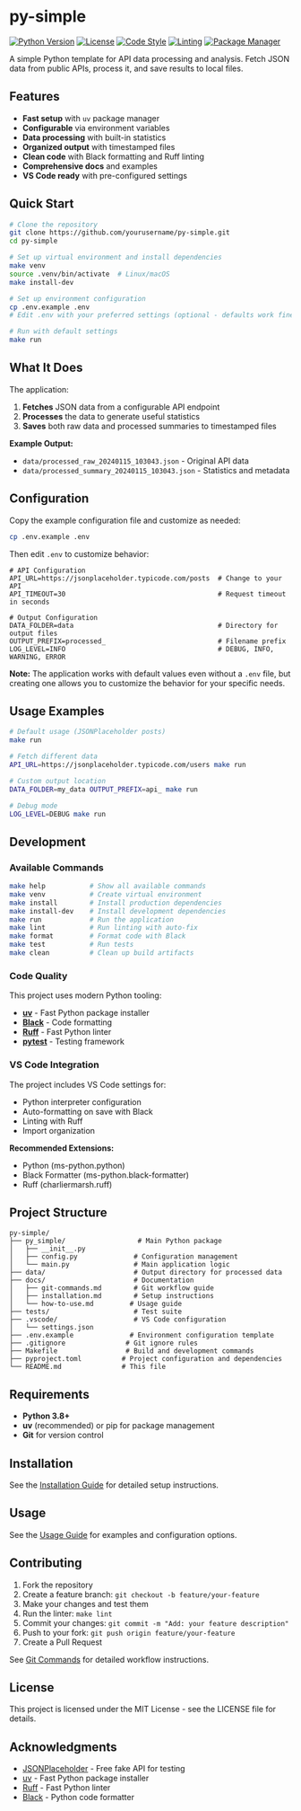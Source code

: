 # py-simple

[![Python Version](https://img.shields.io/badge/python-3.8%2B-blue.svg)](https://python.org)
[![License](https://img.shields.io/badge/license-MIT-green.svg)](LICENSE)
[![Code Style](https://img.shields.io/badge/code%20style-black-000000.svg)](https://github.com/psf/black)
[![Linting](https://img.shields.io/badge/linting-ruff-blue.svg)](https://github.com/astral-sh/ruff)
[![Package Manager](https://img.shields.io/badge/package%20manager-uv-orange.svg)](https://github.com/astral-sh/uv)

A simple Python template for API data processing and analysis. Fetch JSON data from public APIs, process it, and save results to local files.

## Features

- **Fast setup** with `uv` package manager
- **Configurable** via environment variables
- **Data processing** with built-in statistics
- **Organized output** with timestamped files
- **Clean code** with Black formatting and Ruff linting
- **Comprehensive docs** and examples
- **VS Code ready** with pre-configured settings

## Quick Start

```bash
# Clone the repository
git clone https://github.com/yourusername/py-simple.git
cd py-simple

# Set up virtual environment and install dependencies
make venv
source .venv/bin/activate  # Linux/macOS
make install-dev

# Set up environment configuration
cp .env.example .env
# Edit .env with your preferred settings (optional - defaults work fine)

# Run with default settings
make run
```

## What It Does

The application:

1. **Fetches** JSON data from a configurable API endpoint
2. **Processes** the data to generate useful statistics
3. **Saves** both raw data and processed summaries to timestamped files

**Example Output:**

- `data/processed_raw_20240115_103043.json` - Original API data
- `data/processed_summary_20240115_103043.json` - Statistics and metadata

## Configuration

Copy the example configuration file and customize as needed:

```bash
cp .env.example .env
```

Then edit `.env` to customize behavior:

```env
# API Configuration
API_URL=https://jsonplaceholder.typicode.com/posts  # Change to your API
API_TIMEOUT=30                                      # Request timeout in seconds

# Output Configuration
DATA_FOLDER=data                                    # Directory for output files
OUTPUT_PREFIX=processed_                            # Filename prefix
LOG_LEVEL=INFO                                      # DEBUG, INFO, WARNING, ERROR
```

**Note:** The application works with default values even without a `.env` file, but creating one allows you to customize the behavior for your specific needs.

## Usage Examples

```bash
# Default usage (JSONPlaceholder posts)
make run

# Fetch different data
API_URL=https://jsonplaceholder.typicode.com/users make run

# Custom output location
DATA_FOLDER=my_data OUTPUT_PREFIX=api_ make run

# Debug mode
LOG_LEVEL=DEBUG make run
```

## Development

### Available Commands

```bash
make help           # Show all available commands
make venv           # Create virtual environment
make install        # Install production dependencies
make install-dev    # Install development dependencies
make run            # Run the application
make lint           # Run linting with auto-fix
make format         # Format code with Black
make test           # Run tests
make clean          # Clean up build artifacts
```

### Code Quality

This project uses modern Python tooling:

- **[uv](https://github.com/astral-sh/uv)** - Fast Python package installer
- **[Black](https://github.com/psf/black)** - Code formatting
- **[Ruff](https://github.com/astral-sh/ruff)** - Fast Python linter
- **[pytest](https://pytest.org)** - Testing framework

### VS Code Integration

The project includes VS Code settings for:

- Python interpreter configuration
- Auto-formatting on save with Black
- Linting with Ruff
- Import organization

**Recommended Extensions:**

- Python (ms-python.python)
- Black Formatter (ms-python.black-formatter)
- Ruff (charliermarsh.ruff)

## Project Structure

```
py-simple/
├── py_simple/                  # Main Python package
│   ├── __init__.py
│   ├── config.py              # Configuration management
│   └── main.py                # Main application logic
├── data/                      # Output directory for processed data
├── docs/                      # Documentation
│   ├── git-commands.md        # Git workflow guide
│   ├── installation.md        # Setup instructions
│   └── how-to-use.md         # Usage guide
├── tests/                     # Test suite
├── .vscode/                   # VS Code configuration
│   └── settings.json
├── .env.example              # Environment configuration template
├── .gitignore               # Git ignore rules
├── Makefile                 # Build and development commands
├── pyproject.toml          # Project configuration and dependencies
└── README.md               # This file
```

## Requirements

- **Python 3.8+**
- **uv** (recommended) or pip for package management
- **Git** for version control

## Installation

See the [Installation Guide](docs/installation.md) for detailed setup instructions.

## Usage

See the [Usage Guide](docs/how-to-use.md) for examples and configuration options.

## Contributing

1. Fork the repository
2. Create a feature branch: `git checkout -b feature/your-feature`
3. Make your changes and test them
4. Run the linter: `make lint`
5. Commit your changes: `git commit -m "Add: your feature description"`
6. Push to your fork: `git push origin feature/your-feature`
7. Create a Pull Request

See [Git Commands](docs/git-commands.md) for detailed workflow instructions.

## License

This project is licensed under the MIT License - see the LICENSE file for details.

## Acknowledgments

- [JSONPlaceholder](https://jsonplaceholder.typicode.com/) - Free fake API for testing
- [uv](https://github.com/astral-sh/uv) - Fast Python package installer
- [Ruff](https://github.com/astral-sh/ruff) - Fast Python linter
- [Black](https://github.com/psf/black) - Python code formatter
